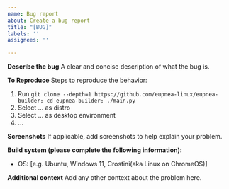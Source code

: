 ```yaml
---
name: Bug report
about: Create a bug report
title: "[BUG]"
labels: ''
assignees: ''

---
```


**Describe the bug**
A clear and concise description of what the bug is.

**To Reproduce**
Steps to reproduce the behavior:
1. Run ``git clone --depth=1 https://github.com/eupnea-linux/eupnea-builder; cd eupnea-builder; ./main.py``
2. Select ... as distro
3. Select ... as desktop environment
4. ...

**Screenshots**
If applicable, add screenshots to help explain your problem.

**Build system (please complete the following information):**
 - OS: [e.g. Ubuntu, Windows 11, Crostini(aka Linux on ChromeOS)]

**Additional context**
Add any other context about the problem here.
